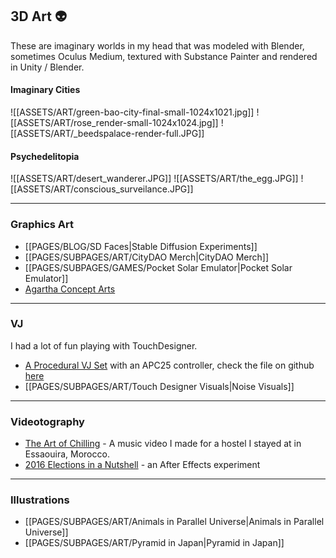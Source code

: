 ## 3D Art 👽
These are imaginary worlds in my head that was modeled with Blender, sometimes Oculus Medium, textured with Substance Painter and rendered in Unity / Blender.

#### Imaginary Cities
![[ASSETS/ART/green-bao-city-final-small-1024x1021.jpg]]
![[ASSETS/ART/rose_render-small-1024x1024.jpg]]
![[ASSETS/ART/_beedspalace-render-full.JPG]]

#### Psychedelitopia
![[ASSETS/ART/desert_wanderer.JPG]]
![[ASSETS/ART/the_egg.JPG]]
![[ASSETS/ART/conscious_surveilance.JPG]]

----
### Graphics Art
- [[PAGES/BLOG/SD Faces|Stable Diffusion Experiments]]
- [[PAGES/SUBPAGES/ART/CityDAO Merch|CityDAO Merch]]
- [[PAGES/SUBPAGES/GAMES/Pocket Solar Emulator|Pocket Solar Emulator]]
- [Agartha Concept Arts](https://www.notion.so/agarthamap/Concept-Arts-d12abfa30aac47c3b8a37e9aa1c19c16)
----
### VJ
I had a lot of fun playing with TouchDesigner.
- [A Procedural VJ Set](https://www.instagram.com/p/CIP7kxXFNqZ/) with an APC25 controller, check the file on github [here](https://github.com/nicosxt/noisemidi_touchdesigner)
- [[PAGES/SUBPAGES/ART/Touch Designer Visuals|Noise Visuals]]
----
### Videotography
- [The Art of Chilling](https://www.youtube.com/watch?v=eFYcTnonork&ab_channel=NicoS) - A music video I made for a hostel I stayed at in Essaouira, Morocco.
- [2016 Elections in a Nutshell](https://www.youtube.com/watch?v=jWgii34kzYo&ab_channel=AnimatedReality) - an After Effects experiment

----
### Illustrations
- [[PAGES/SUBPAGES/ART/Animals in Parallel Universe|Animals in Parallel Universe]]
- [[PAGES/SUBPAGES/ART/Pyramid in Japan|Pyramid in Japan]]
